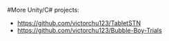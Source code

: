 #More Unity/C# projects:
- https://github.com/victorchu123/TabletSTN
- https://github.com/victorchu123/Bubble-Boy-Trials
